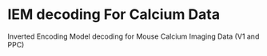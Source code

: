 # IEM decoding For Calcium Data
Inverted Encoding Model decoding for Mouse Calcium Imaging Data (V1 and PPC)
